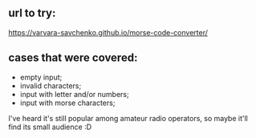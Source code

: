 
url to try:
- 
https://varvara-savchenko.github.io/morse-code-converter/

cases that were covered:
- 
- empty input;
- invalid characters;
- input with letter and/or numbers;
- input with morse characters;

I've heard it's still popular among amateur radio operators, so maybe it'll find its small audience :D 
